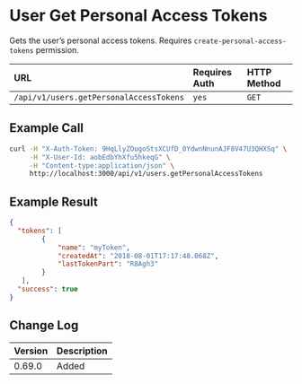 # User Get Personal Access Tokens

Gets the user’s personal access tokens. Requires `create-personal-access-tokens` permission.

| URL | Requires Auth | HTTP Method |
| :--- | :--- | :--- |
| `/api/v1/users.getPersonalAccessTokens` | `yes` | `GET` |

## Example Call

```bash
curl -H "X-Auth-Token: 9HqLlyZOugoStsXCUfD_0YdwnNnunAJF8V47U3QHXSq" \
     -H "X-User-Id: aobEdbYhXfu5hkeqG" \
     -H "Content-type:application/json" \
     http://localhost:3000/api/v1/users.getPersonalAccessTokens
```

## Example Result

```json
{
  "tokens": [
        {
            "name": "myToken",
            "createdAt": "2018-08-01T17:17:48.068Z",
            "lastTokenPart": "R8Agh3"
        }
   ],
  "success": true
}
```

## Change Log

| Version | Description |
| :--- | :--- |
| 0.69.0 | Added |
